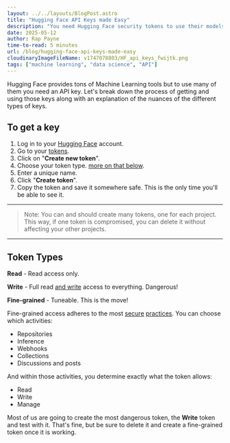```yaml
---
layout: ../../layouts/BlogPost.astro
title: "Hugging Face API Keys made Easy"
description: "You need Hugging Face security tokens to use their models and they're not super easy to understand. We spill the tea in this post."
date: 2025-05-12
author: Rap Payne
time-to-read: 5 minutes
url: /blog/hugging-face-api-keys-made-easy
cloudinaryImageFileName: v1747078803/HF_api_keys_fwijtk.png
tags: ["machine learning", "data science", "API"]
---
```


Hugging Face provides tons of Machine Learning tools but to use many of them you need an API key. Let's break down the process of getting and using those keys along with an explanation of the nuances of the different types of keys.

## To get a key

1. Log in to your [Hugging Face](https://huggingface.co/) account.
1. Go to your [tokens](https://huggingface.co/settings/tokens).
1. Click on "**Create new token**".
1. Choose your token type. [more on that below](#token-types).
1. Enter a unique name.
1. Click "**Create token**".
1. Copy the token and save it somewhere safe. This is the only time you'll be able to see it.
---
> Note: You can and should create many tokens, one for each project. This way, if one token is compromised, you can delete it without affecting your other projects.
---
## Token Types
**Read** - Read access only.

**Write** - Full read <u>and write</u> access to everything. <span class="danger">Dangerous!</span>
  
**Fine-grained** - Tuneable. This is the move!

Fine-grained access adheres to the most [secure](https://csrc.nist.gov/glossary/term/least_privilege) [practices](https://csrc.nist.gov/glossary/term/defense_in_depth). You can choose which activities:
- Repositories
- Inference
- Webhooks
- Collections
- Discussions and posts

And within those activities, you determine exactly what the token allows:
- Read
- Write
- Manage

Most of us are going to create the most dangerous token, the **Write** token and test with it. That's fine, but be sure to delete it and create a fine-grained token once it is working.